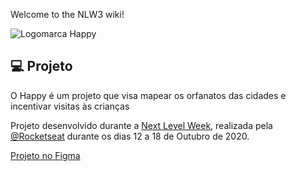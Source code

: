Welcome to the NLW3 wiki!

![Logomarca Happy](https://github.com/jabrr/NLW3/blob/main/public/images/logo_happy.svg)

<h2> 💻 Projeto</h2>

O Happy é um projeto que visa mapear os orfanatos das cidades e incentivar visitas às crianças

Projeto desenvolvido durante a [Next Level Week](https://nextlevelweek.com/inscricao/3), realizada pela [@Rocketseat](https://github.com/Rocketseat) durante os dias 12 a 18 de Outubro de 2020.

[Projeto no Figma](https://www.figma.com/file/YkPe3YSVvAXr3ir5QhLM2T/Happy-Web-Copy?node-id=48557%3A657)

